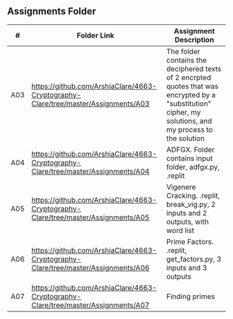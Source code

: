 ##  Assignments Folder

|   #   | Folder Link | Assignment Description |
| :---: | ----------- | ---------------------- |
|   A03    | https://github.com/ArshiaClare/4663-Cryptography-Clare/tree/master/Assignments/A03            |The folder contains the deciphered texts of 2 encrpted quotes that was encrypted by a "substitution" cipher, my solutions, and my process to the solution|
| A04 |https://github.com/ArshiaClare/4663-Cryptography-Clare/tree/master/Assignments/A04| ADFGX. Folder contains input folder, adfgx.py, .replit|
| A05 |https://github.com/ArshiaClare/4663-Cryptography-Clare/tree/master/Assignments/A05|Vigenere Cracking. .replit, break_vig.py, 2 inputs and 2 outputs, with word list|
| A06 |https://github.com/ArshiaClare/4663-Cryptography-Clare/tree/master/Assignments/A06|Prime Factors. .replit, get_factors.py, 3 inputs and 3 outputs|
| A07 |https://github.com/ArshiaClare/4663-Cryptography-Clare/tree/master/Assignments/A07|Finding primes|
